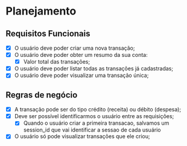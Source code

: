 # Planejamento

## Requisitos Funcionais

- [x] O usuário deve poder criar uma nova transação;
- [x] O usuário deve poder obter um resumo da sua conta:
  - [x] Valor total das transações;
- [x] O usuário deve poder listar todas as transações já cadastradas;
- [x] O usuário deve poder visualizar uma transação única;

## Regras de negócio

- [x] A transação pode ser do tipo crédito (receita) ou débito (despesa);
- [x] Deve ser possível identificarmos o usuário entre as requisições;
  - [x] Quando o usuário criar a primeira transacao, salvamos um session_id que vai identificar a sessao de cada usuário
- [x] O usuário só pode visualizar transações que ele criou;
